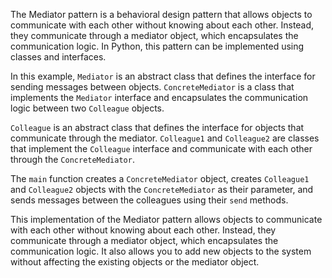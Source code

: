The Mediator pattern is a behavioral design pattern that allows objects to communicate with each other without knowing about each other. Instead, they communicate through a mediator object, which encapsulates the communication logic. In Python, this pattern can be implemented using classes and interfaces.

In this example, `Mediator` is an abstract class that defines the interface for sending messages between objects. `ConcreteMediator` is a class that implements the `Mediator` interface and encapsulates the communication logic between two `Colleague` objects.

`Colleague` is an abstract class that defines the interface for objects that communicate through the mediator. `Colleague1` and `Colleague2` are classes that implement the `Colleague` interface and communicate with each other through the `ConcreteMediator`.

The `main` function creates a `ConcreteMediator` object, creates `Colleague1` and `Colleague2` objects with the `ConcreteMediator` as their parameter, and sends messages between the colleagues using their `send` methods.

This implementation of the Mediator pattern allows objects to communicate with each other without knowing about each other. Instead, they communicate through a mediator object, which encapsulates the communication logic. It also allows you to add new objects to the system without affecting the existing objects or the mediator object.
